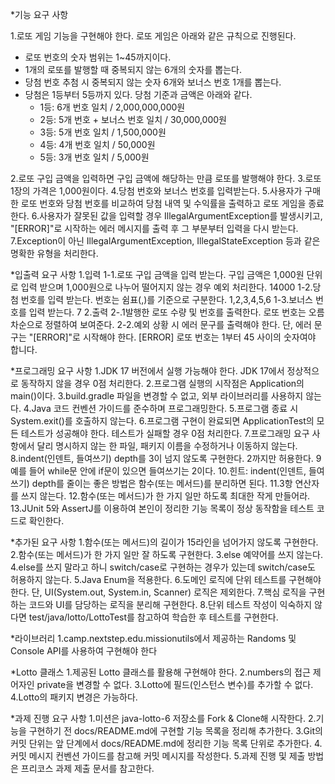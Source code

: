 *기능 요구 사항

1.로또 게임 기능을 구현해야 한다. 로또 게임은 아래와 같은 규칙으로 진행된다.
- 로또 번호의 숫자 범위는 1~45까지이다.
- 1개의 로또를 발행할 때 중복되지 않는 6개의 숫자를 뽑는다.
- 당첨 번호 추첨 시 중복되지 않는 숫자 6개와 보너스 번호 1개를 뽑는다.
- 당첨은 1등부터 5등까지 있다. 당첨 기준과 금액은 아래와 같다.
    - 1등: 6개 번호 일치 / 2,000,000,000원
    - 2등: 5개 번호 + 보너스 번호 일치 / 30,000,000원
    - 3등: 5개 번호 일치 / 1,500,000원
    - 4등: 4개 번호 일치 / 50,000원
    - 5등: 3개 번호 일치 / 5,000원

2.로또 구입 금액을 입력하면 구입 금액에 해당하는 만큼 로또를 발행해야 한다.
3.로또 1장의 가격은 1,000원이다.
4.당첨 번호와 보너스 번호를 입력받는다.
5.사용자가 구매한 로또 번호와 당첨 번호를 비교하여 당첨 내역 및 수익률을 출력하고 로또 게임을 종료한다.
6.사용자가 잘못된 값을 입력할 경우 IllegalArgumentException를 발생시키고, "[ERROR]"로 시작하는 에러 메시지를 출력 후 그 부분부터 입력을 다시 받는다.
7.Exception이 아닌 IllegalArgumentException, IllegalStateException 등과 같은 명확한 유형을 처리한다.

*입출력 요구 사항
1.입력
1-1.로또 구입 금액을 입력 받는다. 구입 금액은 1,000원 단위로 입력 받으며 1,000원으로 나누어 떨어지지 않는 경우 예외 처리한다.
14000
1-2.당첨 번호를 입력 받는다. 번호는 쉼표(,)를 기준으로 구분한다.
1,2,3,4,5,6
1-3.보너스 번호를 입력 받는다.
7
2.출력
2-.1발행한 로또 수량 및 번호를 출력한다. 로또 번호는 오름차순으로 정렬하여 보여준다.
2-2.예외 상황 시 에러 문구를 출력해야 한다. 단, 에러 문구는 "[ERROR]"로 시작해야 한다.
[ERROR] 로또 번호는 1부터 45 사이의 숫자여야 합니다.

*프로그래밍 요구 사항
1.JDK 17 버전에서 실행 가능해야 한다. JDK 17에서 정상적으로 동작하지 않을 경우 0점 처리한다.
2.프로그램 실행의 시작점은 Application의 main()이다.
3.build.gradle 파일을 변경할 수 없고, 외부 라이브러리를 사용하지 않는다.
4.Java 코드 컨벤션 가이드를 준수하며 프로그래밍한다.
5.프로그램 종료 시 System.exit()를 호출하지 않는다.
6.프로그램 구현이 완료되면 ApplicationTest의 모든 테스트가 성공해야 한다. 테스트가 실패할 경우 0점 처리한다.
7.프로그래밍 요구 사항에서 달리 명시하지 않는 한 파일, 패키지 이름을 수정하거나 이동하지 않는다.
8.indent(인덴트, 들여쓰기) depth를 3이 넘지 않도록 구현한다. 2까지만 허용한다.
9예를 들어 while문 안에 if문이 있으면 들여쓰기는 2이다.
10.힌트: indent(인덴트, 들여쓰기) depth를 줄이는 좋은 방법은 함수(또는 메서드)를 분리하면 된다.
11.3항 연산자를 쓰지 않는다.
12.함수(또는 메서드)가 한 가지 일만 하도록 최대한 작게 만들어라.
13.JUnit 5와 AssertJ를 이용하여 본인이 정리한 기능 목록이 정상 동작함을 테스트 코드로 확인한다.

*추가된 요구 사항
1.함수(또는 메서드)의 길이가 15라인을 넘어가지 않도록 구현한다.
2.함수(또는 메서드)가 한 가지 일만 잘 하도록 구현한다.
3.else 예약어를 쓰지 않는다.
4.else를 쓰지 말라고 하니 switch/case로 구현하는 경우가 있는데 switch/case도 허용하지 않는다.
5.Java Enum을 적용한다.
6.도메인 로직에 단위 테스트를 구현해야 한다. 단, UI(System.out, System.in, Scanner) 로직은 제외한다.
7.핵심 로직을 구현하는 코드와 UI를 담당하는 로직을 분리해 구현한다.
8.단위 테스트 작성이 익숙하지 않다면 test/java/lotto/LottoTest를 참고하여 학습한 후 테스트를 구현한다.

*라이브러리
1.camp.nextstep.edu.missionutils에서 제공하는 Randoms 및 Console API를 사용하여 구현해야 한다

*Lotto 클래스
1.제공된 Lotto 클래스를 활용해 구현해야 한다.
2.numbers의 접근 제어자인 private을 변경할 수 없다.
3.Lotto에 필드(인스턴스 변수)를 추가할 수 없다.
4.Lotto의 패키지 변경은 가능하다.

*과제 진행 요구 사항
1.미션은 java-lotto-6 저장소를 Fork & Clone해 시작한다.
2.기능을 구현하기 전 docs/README.md에 구현할 기능 목록을 정리해 추가한다.
3.Git의 커밋 단위는 앞 단계에서 docs/README.md에 정리한 기능 목록 단위로 추가한다.
4.커밋 메시지 컨벤션 가이드를 참고해 커밋 메시지를 작성한다.
5.과제 진행 및 제출 방법은 프리코스 과제 제출 문서를 참고한다.